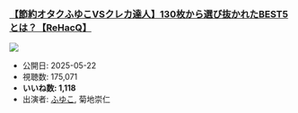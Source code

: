 ### [【節約オタクふゆこVSクレカ達人】130枚から選び抜かれたBEST5とは？【ReHacQ】](https://www.youtube.com/watch?v=9PXvL8Nk4UE)
[![](https://img.youtube.com/vi/9PXvL8Nk4UE/sddefault.jpg)](https://www.youtube.com/watch?v=9PXvL8Nk4UE)
-   公開日: 2025-05-22
-   視聴数: 175,071
-   **いいね数: 1,118**
-   出演者: [ふゆこ](/rehacq_fan/people/ふゆこ "wikilink"), 菊地崇仁
